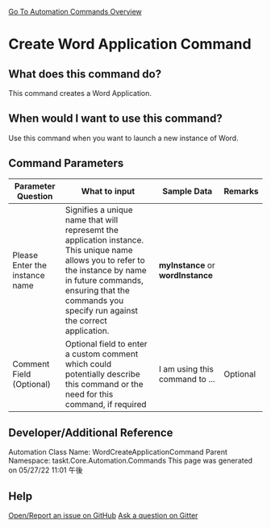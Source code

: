 <!--TITLE: Create Word Application Command -->
<!-- SUBTITLE: a command in the Word Commands group. -->
[Go To Automation Commands Overview](/automation-commands.md)


# Create Word Application Command


## What does this command do?
This command creates a Word Application.


## When would I want to use this command?
Use this command when you want to launch a new instance of Word.


## Command Parameters
| Parameter Question   	| What to input  	|  Sample Data 	| Remarks  	|
| ---                    | ---               | ---           | ---       |
|Please Enter the instance name|Signifies a unique name that will represemt the application instance.  This unique name allows you to refer to the instance by name in future commands, ensuring that the commands you specify run against the correct application.|**myInstance** or **wordInstance**||
|Comment Field (Optional)|Optional field to enter a custom comment which could potentially describe this command or the need for this command, if required|I am using this command to ...|Optional|






## Developer/Additional Reference
Automation Class Name: WordCreateApplicationCommand
Parent Namespace: taskt.Core.Automation.Commands
This page was generated on 05/27/22 11:01 午後


## Help
[Open/Report an issue on GitHub](https://github.com/saucepleez/taskt/issues/new)
[Ask a question on Gitter](https://gitter.im/taskt-rpa/Lobby)
